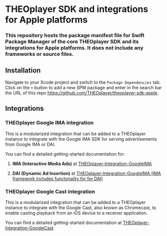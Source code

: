 # THEOplayer SDK and integrations for Apple platforms

<h3>This repository hosts the package manifest file for Swift Package Manager of the core THEOplayer SDK and its integrations for Apple platforms. It does not include any frameworks or source files.</h3>

## Installation

Navigate to your Xcode project and switch to the `Package Dependencies` tab. Click on the `+` button to add a new SPM package and enter in the search bar the URL of this repo https://github.com/THEOplayer/theoplayer-sdk-apple.

<h2>Integrations</h2>

### THEOplayer Google IMA integration

This is a modularized integration that can be added to a THEOplayer instance to integrate with the Google IMA SDK for serving advertisements from Google IMA or DAI.

You can find a detailed getting-started documentation for:

1. **IMA (Interactive Media Ads)** at [THEOplayer-Integration-GoogleIMA](https://www.theoplayer.com/docs/theoplayer/how-to-guides/ads/google-ima#ios-sdk)

2. **DAI (Dynamic Ad Insertion)** at [THEOplayer-Integration-GoogleIMA (IMA framework includes functonality for for DAI)](https://www.theoplayer.com/docs/theoplayer/how-to-guides/ads/google-dai#ios-sdk)

### THEOplayer Google Cast integration

This is a modularized integration that can be added to a THEOplayer instance to integrate with the Google Cast, also known as Chromecast, to enable casting playback from an iOS device to a receiver application.

You can find a detailed getting-started documentation at [THEOplayer-Integration-GoogleCast](https://www.theoplayer.com/docs/theoplayer/how-to-guides/cast/chromecast/introduction/#ios-sdk)